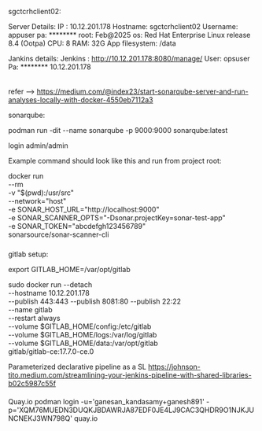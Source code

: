 sgctcrhclient02:

Server Details:
IP : 10.12.201.178
Hostname: sgctcrhclient02
Username: appuser
pa: ********
root: Feb@2025
os: Red Hat Enterprise Linux release 8.4 (Ootpa)
CPU: 8
RAM: 32G
App filesystem: /data

 
Jankins details: 
Jenkins : http://10.12.201.178:8080/manage/
User: opsuser
Pa: ********
10.12.201.178

#####



######
refer --> https://medium.com/@index23/start-sonarqube-server-and-run-analyses-locally-with-docker-4550eb7112a3

sonarqube:

podman run -dit --name sonarqube -p 9000:9000 sonarqube:latest

login admin/admin

Example command should look like this and run from project root:

docker run \
    --rm \
    -v "$(pwd):/usr/src" \
    --network="host" \
    -e SONAR_HOST_URL="http://localhost:9000" \
    -e SONAR_SCANNER_OPTS="-Dsonar.projectKey=sonar-test-app" \
    -e SONAR_TOKEN="abcdefgh123456789" \
    sonarsource/sonar-scanner-cli


#####
gitlab setup:

export GITLAB_HOME=/var/opt/gitlab

sudo docker run --detach \
  --hostname 10.12.201.178 \
  --publish 443:443 --publish 8081:80 --publish 22:22 \
  --name gitlab \
  --restart always \
  --volume $GITLAB_HOME/config:/etc/gitlab \
  --volume $GITLAB_HOME/logs:/var/log/gitlab \
  --volume $GITLAB_HOME/data:/var/opt/gitlab \
  gitlab/gitlab-ce:17.7.0-ce.0
  
Parameterized declarative pipeline as a SL
 https://johnson-tito.medium.com/streamlining-your-jenkins-pipeline-with-shared-libraries-b02c5987c55f

####
Quay.io
podman login -u='ganesan_kandasamy+ganesh891' -p='XQM76MUEDN3DUQKJBDAWRJA87EDF0JE4LJ9CAC3QHDR9O1NJKJUNCNEKJ3WN798Q' quay.io





